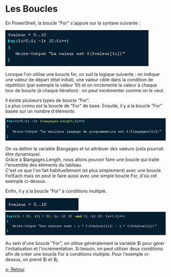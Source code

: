# Les Boucles

En PowerShell, la boucle "For" s'appuie sur la syntaxe suivante :

![lol](https://github.com/Flodagnas/FlorianDAGNAS_Linux/blob/main/Cours_PowerShell/Capture%203.PNG)

Lorsque l'on utilise une boucle for, on suit la logique suivante : on indique une valeur de départ (état initial), une valeur cible dans la condition de répétition (par exemple la valeur 10) et on incrémente la valeur à chaque tour de boucle (à chaque itération) : on peut incrémenter comme on le veut.


Il éxiste plusieurs types de boucle "For".  
La plus connu est la boucle de "For" de base. 
Ensuite, il y a la boucle "For" basée sur un nombre d'éléments  

![lol](https://github.com/Flodagnas/FlorianDAGNAS_Linux/blob/main/Cours_PowerShell/Capture%204.PNG)   

On va définir la variable $langages et lui attribuer des valeurs (cela pourrait être dynamique).    
Grâce à $langages.Length, nous allons pouvoir faire une boucle qui traite l'ensemble des éléments du tableau.   
C'est ce que l'on fait habituellement (et plus simplement) avec une boucle ForEach mais on peut le faire aussi avec une simple boucle For, d'où cet exemple ci-dessus.

Enfin, il y a la boucle "For" à conditions multiple.

![lo](https://github.com/Flodagnas/FlorianDAGNAS_Linux/blob/main/Cours_PowerShell/Capture%205.PNG)  
![lol](https://github.com/Flodagnas/FlorianDAGNAS_Linux/blob/main/Cours_PowerShell/Capture%206.PNG)   

Au sein d'une boucle "For", on utilise généralement la variable $i pour gérer l'initialisation et l'incrémentation. Si besoin, on peut utiliser deux conditions afin de créer une boucle For à conditions multiple. Pour l'exemple ci-dessus, on prend $i et $j.  


[← Retour](https://github.com/Flodagnas/FlorianDAGNAS_Linux/blob/main/README.md)
